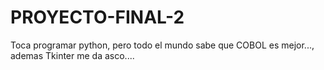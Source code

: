 # PROYECTO-FINAL-2
Toca programar python, pero todo el mundo sabe que COBOL es mejor..., ademas Tkinter me da asco....
